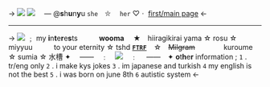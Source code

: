 -> ![](https://media.discordapp.net/attachments/1131503204136403015/1149630298234048653/ezgif-2-730915ceaf.gif?width=400&height=388)
![](https://xyz.crd.co/assets/images/gallery08/09d57abf.gif?v=364e4a1e)  ⠀  — @**s**h**u**n**y**u
`she`  ⠀⛥  ⠀ `her`
♡ㆍ [first/main page](https://rentry.co/kaijin)  <-
***
->  ![](https://xyz.crd.co/assets/images/gallery15/e0f43c2e.gif?v=364e4a1e) ﹔  my **i**n**t**e**r**e**s**ts 
  ⠀ ⠀    ⠀**wooma**   ⠀  ★    ⠀hiiragikirai
yama   ☆  rosu  ☆  miyyuu⠀
 ⠀  ⠀ to your eternity ☆ tshd
**[`FTRF`](https://from-the-red-fog.fandom.com/wiki/From_The_Red_Fog_Wiki)**⠀  ☆⠀ ~~Milgram~~ ⠀ 
 ⠀   ⠀  ⠀kuroume ☆ sumia ☆  水槽
✦ ⠀  ——  ⠀﹕  ⠀![](https://xyz.crd.co/assets/images/gallery01/468e94fa.gif?v=364e4a1e)    ⠀﹕ ⠀   —— ⠀✦ 
**o**t**h**e**r** information ;
`1`   .  tr/eng only 
 `2`  . i make kys jokes
`3`  . im japanese and turkish 
`4` my english is not the best 
`5` . i was born on june 8th 
`6` autistic system  <-